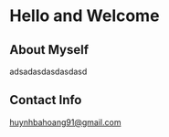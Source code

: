 # Hello and Welcome
## About Myself
adsadasdasdasdasd
## Contact Info
[huynhbahoang91@gmail.com](huynhbahoang91@gmail.com)
